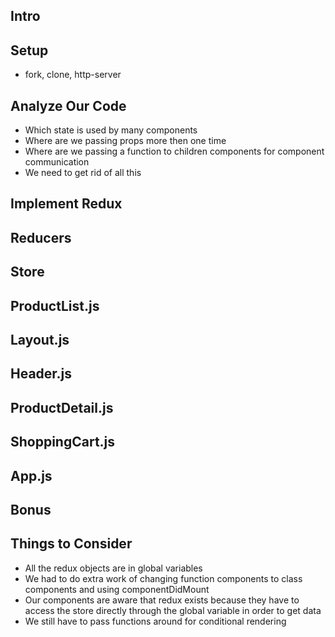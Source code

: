 
## Intro
<!-- Let's add the redux tool to our aca-store app and see how it can be used along with react.
It may not seem like anything different is happening but we need to remember this is just how it is recommended to organize your code. -->

## Setup
* fork, clone, http-server
## Analyze Our Code
* Which state is used by many components
* Where are we passing props more then one time
* Where are we passing a function to children components for component communication
* We need to get rid of all this

## Implement Redux
<!-- * In index.html, add a script tag for redux https://cdnjs.cloudflare.com/ajax/libs/redux/4.0.1/redux.js
* We already have a state object in /js/state.js -->
## Reducers
<!-- * shoppingCart
    * Create a reducer for shoppingCart in index.js
    * Look for an action of type = "ADD_PRODUCT_TO_CART"
    * If action.type ===  "ADD_PRODUCT_TO_CART"
    * return [...state, action.value];
* products
    * Create a reducer for products in index.js
    * just return state, since we do not every change products
* Combine reducers and save in a global variable `reducers` -->
## Store
<!-- * Create a redux store in index.js and save in a global variable `store`
* Make sure to provide the state and reducers -->
## ProductList.js
<!-- * Convert the ProductList component to a class component, make sure to extend React.Component
* Make sure to change all references of `props` to `this.props`
* Create a state key for `state={products:[]}`
* In componentDidMount retrieve the products from the store
* `store.getState().products;`
* setState for products to `store.getState().products`. 
* Instead of using `props.products`, use `this.state.products`
* Don't pass addItemToCart to ProductDetail -->
## Layout.js
<!-- * Do not pass shoppingCart to Header. -->
## Header.js
<!-- * Convert the Header component to a class component, make sure to extend React.Component
* Make sure to change all references of `props` to `this.props`
* Create a state key for `state = {cartCount:0}` -->
<!-- * In componentDidMount subscribe to the store -->
<!-- * In the subscribing function, 
    * getState() to get the shoppingCart. 
    * setState for cartCount to shoppingCart.length. 
    * `store.getState().shoppingCart.length;`
* Instead of using `props.cart.length`, use `this.state.cartCount` -->
## ProductDetail.js
<!-- * Do not use addToCart -->
<!-- * Dispatch a message to redux informing it that we are trying to add a product
* `store.dispatch({type:"ADD_PRODUCT_TO_CART",value:props.product})` -->
## ShoppingCart.js
<!-- * Convert the ShoppingCart component to a class component, make sure to extend React.Component
* Make sure to change all references of `props` to `this.props` -->
<!-- * Create a state key for `state={shoppingCart:[]}` -->
<!-- * In componentDidMount retrieve the shoppingCart from the store
* `store.getState().shoppingCart;` -->
<!-- * setState for shoppingCart to `store.getState().shoppingCart`.  -->
<!-- * Instead of using `props.cart`, use `this.state.shoppingCart` -->
## App.js
<!-- * Remove the state for shopppingCart since its now in redux -->
<!-- * Remove the state for products since its now in redux -->
<!-- * Remove the function addItemToCart since the reducer is handling it -->
<!-- * Do not pass addItemToCart to any child component -->
<!-- * Do not pass shoppingCart to any child component. -->
<!-- * Do not pass products to any child component -->
## Bonus
<!-- * In App, fetch the array of products in componentDidMount -->
<!-- * When fetch as completed, don't setState, instead dispatch
* `store.dispatch({type:"PRODUCTS_LOADED",value:data})` -->
<!-- * Change the products reducer to look for the `action.type === "PRODUCTS_LOADED"` -->
<!-- * return the state the same way shoppingCart is
* return [...state, action.value]; -->
## Things to Consider
* All the redux objects are in global variables
* We had to do extra work of changing function components to class components and using componentDidMount
* Our components are aware that redux exists because they have to access the store directly through the global variable in order to get data
* We still have to pass functions around for conditional rendering


